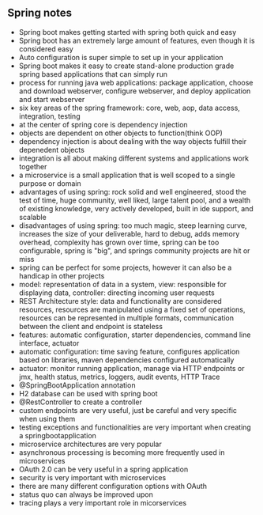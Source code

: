 ## Spring notes
- Spring boot makes getting started with spring both quick and easy
- Spring boot has an extremely large amount of features, even though it is considered easy
- Auto configuration is super simple to set up in your application
- Spring boot makes it easy to create stand-alone production grade spring based applications that can simply run
- process for running java web applications: package application, choose and download webserver, configure webserver, and deploy application and start webserver
- six key areas of the spring framework: core, web, aop, data access, integration, testing
- at the center of spring core is dependency injection
- objects are dependent on other objects to function(think OOP)
- dependency injection is about dealing with the way objects fulfill their depenedent objects
- integration is all about making different systems and applications work together
- a microservice is a small application that is well scoped to a single purpose or domain
- advantages of using spring: rock solid and well engineered, stood the test of time, huge community, well liked, large talent pool, and a wealth of existing knowledge, very actively developed, built in ide support, and scalable
- disadvantages of using spring: too much magic, steep learning curve, increases the size of your deliverable, hard to debug, adds memory overhead, complexity has grown over time, spring can be too configurable, spring is "big", and springs community projects are hit or miss
- spring can be perfect for some projects, however it can also be a handicap in other projects
- model: representation of data in a system, view: responsible for displaying data, controller: directing incoming user requests
- REST Architecture style: data and functionality are considered resources, resources are manipulated using a fixed set of operations, resources can be represented in multiple formats, communication between the client and endpoint is stateless
- features: automatic configuration, starter dependencies, command line interface, actuator
- automatic configuration: time saving feature, configures application based on libraries, maven dependencies configured automatically
- actuator: monitor running application, manage via HTTP endpoints or jmx, health status, metrics, loggers, audit events, HTTP Trace
- @SpringBootApplication annotation
- H2 database can be used with spring boot
- @RestController to create a controller
- custom endpoints are very useful, just be careful and very specific when using them
- testing exceptions and functionalities are very important when creating a springbootapplication
- microservice architectures are very popular
- asynchronous processing is becoming more frequently used in microservices
- OAuth 2.0 can be very useful in a spring application
- security is very important with microservices
- there are many different configuration options with OAuth
- status quo can always be improved upon
- tracing plays a very important role in micorservices
